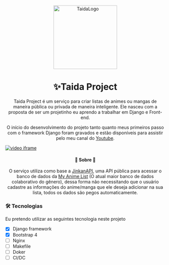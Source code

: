 <p align="center">
  <br>
  <img src="https://i.imgur.com/wYdZ3qz.png" alt="TaidaLogo" height="200" width="200">
  <br>
</p>
<h1 align="center">✨Taida Project</h1>

<p align="center">Taida Project é um serviço para criar listas de animes ou mangas de maneira pública ou privada de maneira inteligente. Ele nasceu com a proposta de ser um projetinho eu aprendo a trabalhar em Django e Front-end.</p>

<p align="center">O início do desenvolvimento do projeto tanto quanto meus primeiros passo com o framework Django foram gravados e estão disponíveis para assistir pelo meu canal do <a href="https://www.youtube.com/channel/UCpzv3hlLUw1rubnhrxXN88g">Youtube</a>.
	
[![video iframe](https://img.youtube.com/vi/HKzAkSqW0H4/0.jpg)](https://www.youtube.com/watch?v=HKzAkSqW0H4)

<h4 align="center"> 
	🌌 Sobre  🌌
</h4>

<p align="center">O serviço utiliza como base a <a href="https://jikan.moe/">JinkanAPI</a>, uma API pública para acessar o banco de dados da <a href="https://myanimelist.net/">My Anime List</a> (O atual maior banco de dados colaborativo do gênero), dessa forma não necessitando que o usuário cadastre as informações do anime/manga que ele deseja adicionar na sua lista, todos os dados são pegos automaticamente.</p>


### 🛠 Tecnologias

Eu pretendo utilizar as seguintes tecnologia neste projeto

- [x] Django framework
- [x] Bootstrap 4
- [ ] Nginx
- [ ] Makefile
- [ ] Doker
- [ ] CI/DC
